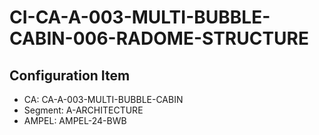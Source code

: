 # CI-CA-A-003-MULTI-BUBBLE-CABIN-006-RADOME-STRUCTURE

## Configuration Item
- CA: CA-A-003-MULTI-BUBBLE-CABIN
- Segment: A-ARCHITECTURE
- AMPEL: AMPEL-24-BWB

